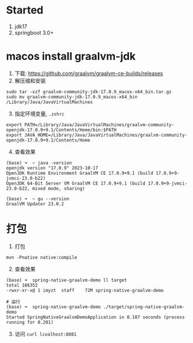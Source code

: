# Started
1. jdk17
2. springboot 3.0+

# macos install graalvm-jdk

1. 下载: https://github.com/graalvm/graalvm-ce-builds/releases
2. 解压缩和安装

```shell
sudo tar -xzf graalvm-community-jdk-17.0.9_macos-x64_bin.tar.gz
sudo mv graalvm-community-jdk-17.0.9_macos-x64_bin /Library/Java/JavaVirtualMachines
```

3. 指定环境变量, `.zshrc`
```shell
export PATH=/Library/Java/JavaVirtualMachines/graalvm-community-openjdk-17.0.9+9.1/Contents/Home/bin:$PATH
export JAVA_HOME=/Library/Java/JavaVirtualMachines/graalvm-community-openjdk-17.0.9+9.1/Contents/Home
```

4. 查看效果
```shell
(base) ➜  ~ java -version
openjdk version "17.0.9" 2023-10-17
OpenJDK Runtime Environment GraalVM CE 17.0.9+9.1 (build 17.0.9+9-jvmci-23.0-b22)
OpenJDK 64-Bit Server VM GraalVM CE 17.0.9+9.1 (build 17.0.9+9-jvmci-23.0-b22, mixed mode, sharing)

(base) ➜  ~ gu --version
GraalVM Updater 23.0.2
```

# 打包
1. 打包
```shell
mvn -Pnative native:compile
```

2. 查看效果  
```shell
(base) ➜  spring-native-graalvm-demo ll target
total 186352
-rwxr-xr-x@ 1 imyzt  staff    72M spring-native-graalvm-demo

# 运行
(base) ➜  spring-native-graalvm-demo ./target/spring-native-graalvm-demo
Started SpringNativeGraalvmDemoApplication in 0.187 seconds (process running for 0.201)
```

3. 访问 `curl lcoalhost:8081`


